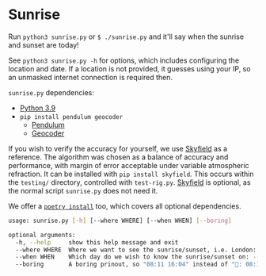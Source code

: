 # Sunrise

Run `python3 sunrise.py` or `$ ./sunrise.py` and it'll say when the sunrise and sunset are today!

See `python3 sunrise.py -h` for options, which includes configuring the location and date.
If a location is not provided, it guesses using your IP, so an unmasked internet connection is required then.

`sunrise.py` dependencies:
- [Python 3.9](https://www.python.org)
- `pip install pendulum geocoder`
  - [Pendulum](https://pendulum.eustace.io)
  - [Geocoder](https://github.com/DenisCarriere/geocoder)

If you wish to verify the accuracy for yourself, we use [Skyfield](https://rhodesmill.org/skyfield/) as a reference.
The algorithm was chosen as a balance of accuracy and performance, with margin of error acceptable under variable atmospheric refraction.
It can be installed with `pip install skyfield`. This occurs within the `testing/` directory, controlled with `test-rig.py`.
[Skyfield](https://rhodesmill.org/skyfield/) is optional, as the normal script `sunrise.py` does not need it.

We offer a [`poetry install`](https://python-poetry.org/) too, which covers all optional dependencies.

```bash
usage: sunrise.py [-h] [--where WHERE] [--when WHEN] [--boring]

optional arguments:
  -h, --help     show this help message and exit
  --where WHERE  Where we want to see the sunrise/sunset, i.e. London: --where "51°30′26″N 0°7′39″W"
  --when WHEN    Which day do we wish to know the sunrise/sunset on: --when "1999-12-31"
  --boring       A boring prinout, so "08:11 16:04" instead of "🌅: 08:11 🌇: 16:04"
```
